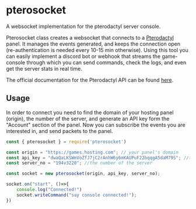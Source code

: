 # pterosocket
A websocket implementation for the pterodactyl server console.

Pterosocket class creates a websocket that connects to a [Pterodactyl](https://pterodactyl.io/) panel. It manages the events generated, and keeps the connection open (re-authentication is needed every 10-15 min otherwise).
Using this tool you can easily implement a discord bot or webhook that streams the game-console through which you can send commands, check the logs, and even get the server stats in real time.

The official documentation for the Pterodactyl API can be found [here](https://dashflo.net/docs/api/pterodactyl/v1/).

## Usage
In order to connect you need to find the domain of your hosting panel (origin), the number of the server, and generate an API key form the "Account" section of the panel. Now you can subscribe the events you are interested in, and send packets to the panel.
```js
const { pterosocket } = require('pterosocket')

const origin = "https://games.hosting.com"; // your panel's domain
const api_key = "dwaQaLKSWmVoZfJ7jC2rAnhW6y6mKAUPuF22bqqgA5daM79S"; //the api-key generated
const server_no = "194v3220"; //the number of the server

const socket = new pterosocket(origin, api_key, server_no);

socket.on("start", ()=>{
    console.log("Connected!")
    socket.writeCommand("say console connected!");
})
```

